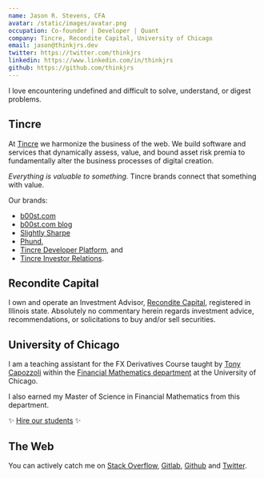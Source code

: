 ```yaml
---
name: Jason R. Stevens, CFA
avatar: /static/images/avatar.png
occupation: Co-founder | Developer | Quant
company: Tincre, Recondite Capital, University of Chicago
email: jason@thinkjrs.dev
twitter: https://twitter.com/thinkjrs
linkedin: https://www.linkedin.com/in/thinkjrs
github: https://github.com/thinkjrs
---
```


I love encountering undefined and difficult to solve, understand, or digest problems.

## Tincre

At [Tincre](https://tincre.com) we harmonize the business of the web. We build software and services that dynamically assess, value, and bound asset risk premia to fundamentally alter the business processes of digital creation.

_Everything is valuable to something._ Tincre brands connect that something with value.

Our brands:

- [b00st.com](https://b00st.com)
- [b00st.com blog](https://blog.b00st.com)
- [Slightly Sharpe](https://slightlysharpe.com)
- [Phund](https://phund.xyz),
- [Tincre Developer Platform](https://tincre.dev), and
- [Tincre Investor Relations](https://investor.tincre.com).

## Recondite Capital

I own and operate an Investment Advisor, [Recondite Capital](https://reconditecapital.com), registered in Illinois state. Absolutely no commentary herein regards investment advice, recommendations, or solicitations to buy and/or sell securities.

## University of Chicago

I am a teaching assistant for the FX Derivatives Course taught by [Tony Capozzoli](https://www.linkedin.com/in/tonycapozzoli/) within the [Financial Mathematics department](https://https://finmath.uchicago.edu/) at the University of Chicago.

I also earned my Master of Science in Financial Mathematics from this department.

✨ [Hire our students](https://finmath.uchicago.edu/hire-finmath/) ✨

## The Web

You can actively catch me on [Stack Overflow](https://stackoverflow.com/users/5369706/jason-r-stevens-cfa?tab=profile), [Gitlab](https://gitlab.com/thinkjrs), [Github](https://github.com/thinkjrs) and [Twitter](https://twitter.com/thinkjrs).
